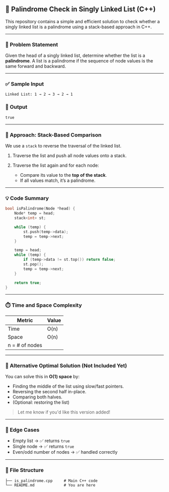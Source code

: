 ## 🔁 Palindrome Check in Singly Linked List (C++)

This repository contains a simple and efficient solution to check whether a singly linked list is a palindrome using a stack-based approach in C++.

---

### 🧠 Problem Statement

Given the head of a singly linked list, determine whether the list is a **palindrome**.
A list is a palindrome if the sequence of node values is the same forward and backward.

---

### ✅ Sample Input

```
Linked List: 1 → 2 → 3 → 2 → 1
```

### 🔄 Output

```
true
```

---

### 🚀 Approach: Stack-Based Comparison

We use a `stack` to reverse the traversal of the linked list.

1. Traverse the list and push all node values onto a stack.
2. Traverse the list again and for each node:

   * Compare its value to the **top of the stack**.
   * If all values match, it’s a palindrome.

---

### 💡 Code Summary

```cpp
bool isPalindrome(Node *head) {
    Node* temp = head;
    stack<int> st;

    while (temp) {
        st.push(temp->data);
        temp = temp->next;
    }

    temp = head;
    while (temp) {
        if (temp->data != st.top()) return false;
        st.pop();
        temp = temp->next;
    }

    return true;
}
```

---

### ⏱️ Time and Space Complexity

| Metric         | Value |
| -------------- | ----- |
| Time           | O(n)  |
| Space          | O(n)  |
| n = # of nodes |       |

---

### 🧩 Alternative Optimal Solution (Not Included Yet)

You can solve this in **O(1) space** by:

* Finding the middle of the list using slow/fast pointers.
* Reversing the second half in-place.
* Comparing both halves.
* (Optional: restoring the list)

> Let me know if you'd like this version added!

---

### 🧪 Edge Cases

* Empty list → ✅ returns `true`
* Single node → ✅ returns `true`
* Even/odd number of nodes → ✅ handled correctly

---

### 📁 File Structure

```
├── is_palindrome.cpp     # Main C++ code
└── README.md             # You are here
```
